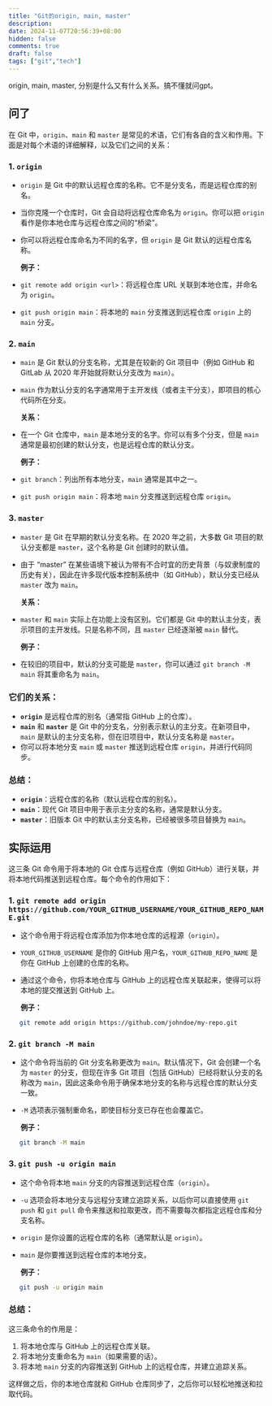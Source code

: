 ```yaml
---
title: "Git的origin, main, master"
description: 
date: 2024-11-07T20:56:39+08:00
hidden: false
comments: true
draft: false
tags: ["git","tech"]
---
```

origin, main, master, 分别是什么又有什么关系。搞不懂就问gpt。

## 问了

在 Git 中，`origin`、`main` 和 `master` 是常见的术语，它们有各自的含义和作用。下面是对每个术语的详细解释，以及它们之间的关系：

### 1. **`origin`**

- `origin` 是 Git 中的默认远程仓库的名称。它不是分支名，而是远程仓库的别名。
- 当你克隆一个仓库时，Git 会自动将远程仓库命名为 `origin`。你可以把 `origin` 看作是你本地仓库与远程仓库之间的“桥梁”。
- 你可以将远程仓库命名为不同的名字，但 `origin` 是 Git 默认的远程仓库名称。

  **例子：**
- `git remote add origin <url>`：将远程仓库 URL 关联到本地仓库，并命名为 `origin`。
- `git push origin main`：将本地的 `main` 分支推送到远程仓库 `origin` 上的 `main` 分支。

### 2. **`main`**

- `main` 是 Git 默认的分支名称，尤其是在较新的 Git 项目中（例如 GitHub 和 GitLab 从 2020 年开始就将默认分支改为 `main`）。
- `main` 作为默认分支的名字通常用于主开发线（或者主干分支），即项目的核心代码所在分支。

  **关系：**
- 在一个 Git 仓库中，`main` 是本地分支的名字。你可以有多个分支，但是 `main` 通常是最初创建的默认分支，也是远程仓库的默认分支。

  **例子：**
- `git branch`：列出所有本地分支，`main` 通常是其中之一。
- `git push origin main`：将本地 `main` 分支推送到远程仓库 `origin`。

### 3. **`master`**

- `master` 是 Git 在早期的默认分支名称。在 2020 年之前，大多数 Git 项目的默认分支都是 `master`，这个名称是 Git 创建时的默认值。
- 由于 “master” 在某些语境下被认为带有不合时宜的历史背景（与奴隶制度的历史有关），因此在许多现代版本控制系统中（如 GitHub），默认分支已经从 `master` 改为 `main`。

  **关系：**
- `master` 和 `main` 实际上在功能上没有区别。它们都是 Git 中的默认主分支，表示项目的主开发线。只是名称不同，且 `master` 已经逐渐被 `main` 替代。

  **例子：**
- 在较旧的项目中，默认的分支可能是 `master`，你可以通过 `git branch -M main` 将其重命名为 `main`。

### 它们的关系：

- **`origin`** 是远程仓库的别名（通常指 GitHub 上的仓库）。
- **`main`** 和 **`master`** 是 Git 中的分支名，分别表示默认的主分支。在新项目中，`main` 是默认的主分支名称，但在旧项目中，默认分支名称是 `master`。
- 你可以将本地分支 `main` 或 `master` 推送到远程仓库 `origin`，并进行代码同步。

### 总结：

- **`origin`**：远程仓库的名称（默认远程仓库的别名）。
- **`main`**：现代 Git 项目中用于表示主分支的名称，通常是默认分支。
- **`master`**：旧版本 Git 中的默认主分支名称，已经被很多项目替换为 `main`。

## 实际运用

这三条 Git 命令用于将本地的 Git 仓库与远程仓库（例如 GitHub）进行关联，并将本地代码推送到远程仓库。每个命令的作用如下：

### 1. **`git remote add origin https://github.com/YOUR_GITHUB_USERNAME/YOUR_GITHUB_REPO_NAME.git`**

- 这个命令用于将远程仓库添加为你本地仓库的远程源（`origin`）。
- `YOUR_GITHUB_USERNAME` 是你的 GitHub 用户名，`YOUR_GITHUB_REPO_NAME` 是你在 GitHub 上创建的仓库的名称。
- 通过这个命令，你将本地仓库与 GitHub 上的远程仓库关联起来，使得可以将本地的提交推送到 GitHub 上。

  **例子：**

```bash
   git remote add origin https://github.com/johndoe/my-repo.git
```

### 2. **`git branch -M main`**

- 这个命令将当前的 Git 分支名称更改为 `main`。默认情况下，Git 会创建一个名为 `master` 的分支，但现在许多 Git 项目（包括 GitHub）已经将默认分支的名称改为 `main`，因此这条命令用于确保本地分支的名称与远程仓库的默认分支一致。
- `-M` 选项表示强制重命名，即使目标分支已存在也会覆盖它。

  **例子：**

```bash
   git branch -M main
```

### 3. **`git push -u origin main`**

- 这个命令将本地 `main` 分支的内容推送到远程仓库（`origin`）。
- `-u` 选项会将本地分支与远程分支建立追踪关系，以后你可以直接使用 `git push` 和 `git pull` 命令来推送和拉取更改，而不需要每次都指定远程仓库和分支名称。
- `origin` 是你设置的远程仓库的名称（通常默认是 `origin`）。
- `main` 是你要推送到远程仓库的本地分支。

  **例子：**

```bash
   git push -u origin main
```

### 总结：

这三条命令的作用是：

1. 将本地仓库与 GitHub 上的远程仓库关联。
2. 将本地分支重命名为 `main`（如果需要的话）。
3. 将本地 `main` 分支的内容推送到 GitHub 上的远程仓库，并建立追踪关系。

这样做之后，你的本地仓库就和 GitHub 仓库同步了，之后你可以轻松地推送和拉取代码。
